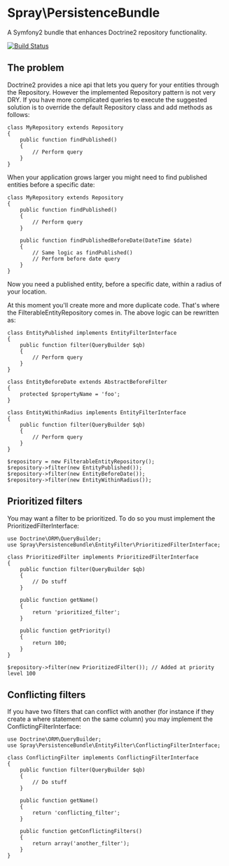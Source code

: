 Spray\PersistenceBundle
=======================

A Symfony2 bundle that enhances Doctrine2 repository functionality.

[![Build Status](https://secure.travis-ci.org/JurJean/SprayPersistenceBundle.png?branch=master)](http://travis-ci.org/JurJean/SprayPersistenceBundle)

The problem
-----------

Doctrine2 provides a nice api that lets you query for your entities through the
Repository. However the implemented Repository pattern is not very DRY. If you
have more complicated queries to execute the suggested solution is to override
the default Repository class and add methods as follows:

    class MyRepository extends Repository
    {
        public function findPublished()
        {
            // Perform query
        }
    }

When your application grows larger you might need to find published entities
before a specific date:

    class MyRepository extends Repository
    {
        public function findPublished()
        {
            // Perform query
        }

        public function findPublishedBeforeDate(DateTime $date)
        {
            // Same logic as findPublished()
            // Perform before date query
        }
    }

Now you need a published entity, before a specific date, within a radius of your
location.

At this moment you'll create more and more duplicate code. That's where the
FilterableEntityRepository comes in. The above logic can be rewritten as:

    class EntityPublished implements EntityFilterInterface
    {
        public function filter(QueryBuilder $qb)
        {
            // Perform query
        }
    }

    class EntityBeforeDate extends AbstractBeforeFilter
    {
        protected $propertyName = 'foo';
    }

    class EntityWithinRadius implements EntityFilterInterface
    {
        public function filter(QueryBuilder $qb)
        {
            // Perform query
        }
    }

    $repository = new FilterableEntityRepository();
    $repository->filter(new EntityPublished());
    $repository->filter(new EntityBeforeDate());
    $repository->filter(new EntityWithinRadius());

Prioritized filters
-------------------

You may want a filter to be prioritized. To do so you must implement the
PrioritizedFilterInterface:

    use Doctrine\ORM\QueryBuilder;
    use Spray\PersistenceBundle\EntityFilter\PrioritizedFilterInterface;

    class PrioritizedFilter implements PrioritizedFilterInterface
    {
        public function filter(QueryBuilder $qb)
        {
            // Do stuff
        }

        public function getName()
        {
            return 'prioritized_filter';
        }

        public function getPriority()
        {
            return 100;
        }
    }
    
    $repository->filter(new PrioritizedFilter()); // Added at priority level 100

Conflicting filters
-------------------

If you have two filters that can conflict with another (for instance if they
create a where statement on the same column) you may implement the
ConflictingFilterInterface:

    use Doctrine\ORM\QueryBuilder;
    use Spray\PersistenceBundle\EntityFilter\ConflictingFilterInterface;

    class ConflictingFilter implements ConflictingFilterInterface
    {
        public function filter(QueryBuilder $qb)
        {
            // Do stuff
        }

        public function getName()
        {
            return 'conflicting_filter';
        }

        public function getConflictingFilters()
        {
            return array('another_filter');
        }
    }